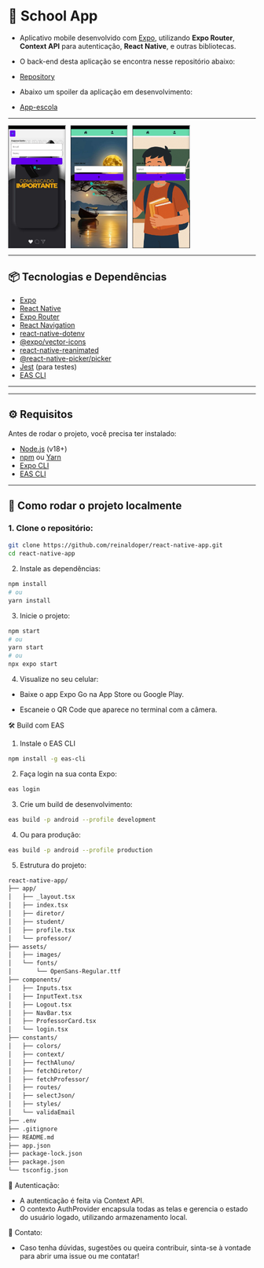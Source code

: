 # 📱 School App





- Aplicativo mobile desenvolvido com [Expo](https://expo.dev/), utilizando **Expo Router**, **Context API** para autenticação, **React Native**, e outras bibliotecas.
- O back-end desta aplicação se encontra nesse repositório abaixo:

- [Repository](https://github.com/reinaldoper/back-escola-prisma)

- Abaixo um spoiler da aplicação em desenvolvimento:

- [App-escola](./assets/images/video_escola.gif)

---

<p align="center" style="display: flex; gap: 10px;">
  <img src="./assets/images/foto_diretor.png" alt="logo" height="250" />
  <img src="./assets/images/foto_login.png" alt="logo" height="250" />
  <img src="./assets/images/foto_aluno.png" alt="logo" height="250" />
</p>


---


## 📦 Tecnologias e Dependências

- [Expo](https://expo.dev/)
- [React Native](https://reactnative.dev/)
- [Expo Router](https://expo.github.io/router/docs)
- [React Navigation](https://reactnavigation.org/)
- [react-native-dotenv](https://github.com/goatandsheep/react-native-dotenv)
- [@expo/vector-icons](https://icons.expo.fyi/)
- [react-native-reanimated](https://docs.swmansion.com/react-native-reanimated/)
- [@react-native-picker/picker](https://github.com/react-native-picker/picker)
- [Jest](https://jestjs.io/) (para testes)
- [EAS CLI](https://docs.expo.dev/eas/)

---


---

## ⚙️ Requisitos

Antes de rodar o projeto, você precisa ter instalado:

- [Node.js](https://nodejs.org/en/) (v18+)
- [npm](https://www.npmjs.com/) ou [Yarn](https://yarnpkg.com/)
- [Expo CLI](https://docs.expo.dev/get-started/installation/)
- [EAS CLI](https://docs.expo.dev/eas/)

---

## 🚀 Como rodar o projeto localmente

### 1. Clone o repositório:

```bash
git clone https://github.com/reinaldoper/react-native-app.git
cd react-native-app
```

2. Instale as dependências:

```bash
npm install
# ou
yarn install
```

3. Inicie o projeto:

```bash
npm start
# ou
yarn start
# ou
npx expo start
```

4. Visualize no seu celular:
- Baixe o app Expo Go na App Store ou Google Play.

- Escaneie o QR Code que aparece no terminal com a câmera.


🛠️ Build com EAS

1. Instale o EAS CLI


```bash
npm install -g eas-cli
```

2. Faça login na sua conta Expo:

```bash
eas login
```

3. Crie um build de desenvolvimento:

```bash
eas build -p android --profile development
```

4. Ou para produção:

```bash
eas build -p android --profile production
```

5. Estrutura do projeto:

```bash
react-native-app/
├── app/
│   ├── _layout.tsx
│   ├── index.tsx
│   ├── diretor/
│   ├── student/
│   ├── profile.tsx
│   └── professor/
├── assets/
│   ├── images/
│   └── fonts/
│       └── OpenSans-Regular.ttf
├── components/
│   ├── Inputs.tsx
│   ├── InputText.tsx
│   ├── Logout.tsx
│   ├── NavBar.tsx
│   ├── ProfessorCard.tsx
│   └── login.tsx
├── constants/
│   ├── colors/
│   ├── context/
│   ├── fecthAluno/
│   ├── fetchDiretor/
│   ├── fetchProfessor/
│   ├── routes/
│   ├── selectJson/
│   ├── styles/
│   └── validaEmail
├── .env
├── .gitignore
├── README.md
├── app.json
├── package-lock.json
├── package.json
└── tsconfig.json
```

🔐 Autenticação:

- A autenticação é feita via Context API. 
- O contexto AuthProvider encapsula todas as telas e gerencia o estado do usuário logado, utilizando armazenamento local.


💬 Contato:

- Caso tenha dúvidas, sugestões ou queira contribuir, sinta-se à vontade para abrir uma issue ou me contatar!